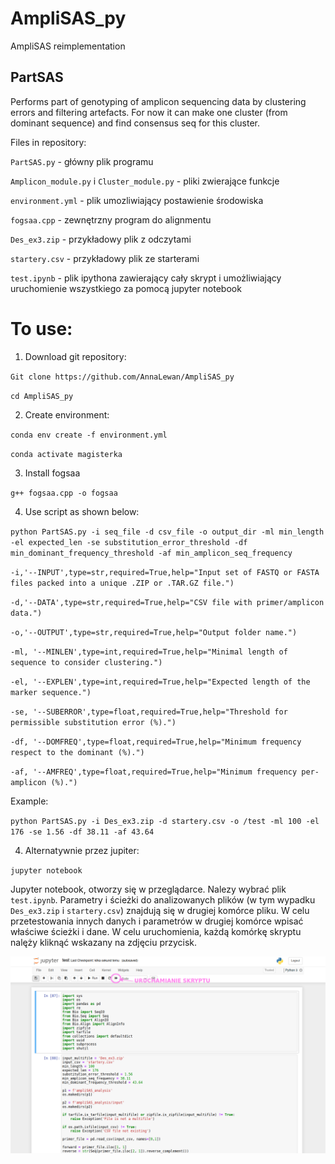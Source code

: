 # AmpliSAS_py
AmpliSAS reimplementation

PartSAS 
-----------------------------------------------------------------------------------------------------

Performs part of genotyping of amplicon sequencing data by clustering errors and filtering artefacts. For now it can make one cluster (from dominant sequence) and find consensus seq for this cluster.

Files in repository:

`PartSAS.py` - główny plik programu

`Amplicon_module.py` i `Cluster_module.py` - pliki zwierające funkcje

`environment.yml` - plik umozliwiający postawienie środowiska

`fogsaa.cpp` - zewnętrzny program do alignmentu

`Des_ex3.zip` - przykładowy plik z odczytami

`startery.csv` - przykładowy plik ze starterami

`test.ipynb` - plik ipythona zawierający cały skrypt i umożliwiający uruchomienie wszystkiego za pomocą jupyter notebook


# To use:
1. Download git repository:

`Git clone https://github.com/AnnaLewan/AmpliSAS_py`

`cd AmpliSAS_py`

2. Create environment:

`conda env create -f environment.yml`

`conda activate magisterka`

3. Install fogsaa

`g++ fogsaa.cpp -o fogsaa`

4. Use script as shown below:


`python PartSAS.py -i seq_file -d csv_file -o output_dir -ml min_length -el expected_len -se substitution_error_threshold -df min_dominant_frequency_threshold -af min_amplicon_seq_frequency`

`-i,'--INPUT',type=str,required=True,help="Input set of FASTQ or FASTA files packed into a unique .ZIP or .TAR.GZ file.")`

`-d,'--DATA',type=str,required=True,help="CSV file with primer/amplicon data.")`

`-o,'--OUTPUT',type=str,required=True,help="Output folder name.")`

`-ml, '--MINLEN',type=int,required=True,help="Minimal length of sequence to consider clustering.")`

`-el, '--EXPLEN',type=int,required=True,help="Expected length of the marker sequence.")`

`-se, '--SUBERROR',type=float,required=True,help="Threshold for permissible substitution error (%).")`

`-df, '--DOMFREQ',type=float,required=True,help="Minimum frequency respect to the dominant (%).")`

`-af, '--AMFREQ',type=float,required=True,help="Minimum frequency per-amplicon (%).")`


Example:

`python PartSAS.py -i Des_ex3.zip -d startery.csv -o /test -ml 100 -el 176 -se 1.56 -df 38.11 -af 43.64`

4. Alternatywnie przez jupiter:

`jupyter notebook`

Jupyter notebook, otworzy się w przeglądarce. Nalezy wybrać plik `test.ipynb`. Parametry i ścieżki do analizowanych plików (w tym wypadku `Des_ex3.zip` i `startery.csv`) znajdują się w drugiej komórce pliku. W celu przetestowania innych danych i parametrów w drugiej komórce wpisać właściwe ścieżki i dane. W celu uruchomienia, każdą komórkę skryptu nalęży kliknąć wskazany na zdjęciu przycisk.

![przycisk](/przycisk.png)










